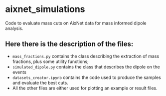 # aixnet_simulations
Code to evaluate mass cuts on AixNet data for mass informed dipole analysis.

## Here there is the description of the files:
- `mass_fractions.py` contains the class describing the extraction of mass fractions, plus some utility functions;
- `simulated_dipole.py` contains the class that describes the dipole on the events
- `datasets_creator.ipynb` contains the code used to produce the samples and evaluate the best cuts.
- All the other files are either used for plotting an example or result files.
